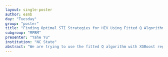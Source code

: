 ```yaml
---
layout: single-poster
author: esmb
day: "Tuesday"
group: "poster"
title: "Finding Optimal STI Strategies for HIV Using Fitted Q Algorithm with XGBoost Regression"
subgroup: "MFBM"
presenter: "Yahe Yu"
institution: "NC State"
abstract: "We are trying to use the fitted Q algorithm with XGBoost regression to compute the optimal structured treatment interruption strategies for HIV infected patients. By using the combination of these two methods, we showed that this approach is computationally more efficient, at the same time the optimal results were obtained using fewer training data. And the speed of convergence of the optimal strategy is much fast than the Extra-tress regression method used in the fitted Q algorithm."
---
```

